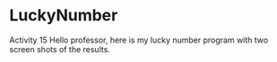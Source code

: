 # LuckyNumber
Activity 15
Hello professor, here is my lucky number program with two screen shots of the results.
